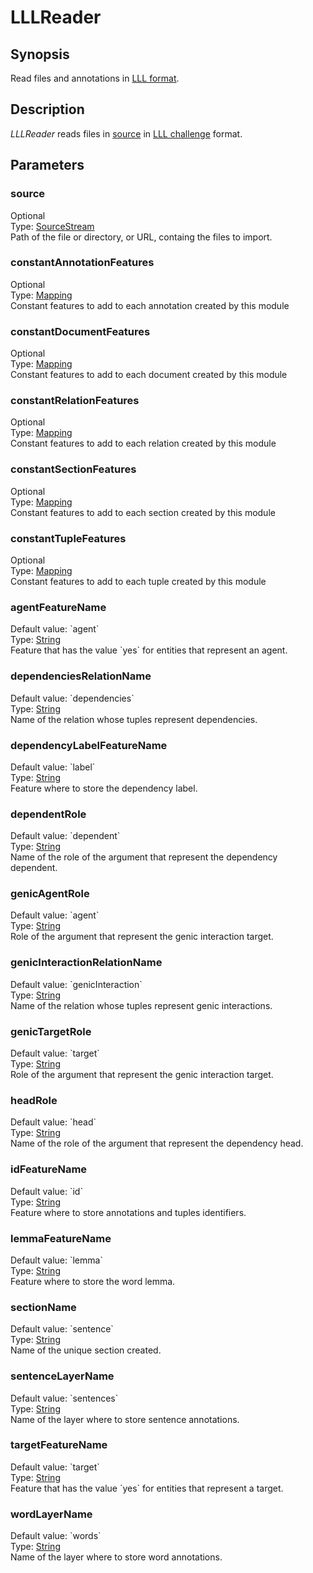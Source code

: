 <h1 class="module">LLLReader</h1>

## Synopsis

Read files and annotations in [LLL format](XXX).

## Description

*LLLReader* reads files in <a href="#source" class="param">source</a> in [LLL challenge](XXX) format.

## Parameters

<a name="source">

### source

<div class="param-level param-level-optional">Optional
</div>
<div class="param-type">Type: <a href="../converter/org.bibliome.util.streams.SourceStream" class="converter">SourceStream</a>
</div>
Path of the file or directory, or URL, containg the files to import.

<a name="constantAnnotationFeatures">

### constantAnnotationFeatures

<div class="param-level param-level-optional">Optional
</div>
<div class="param-type">Type: <a href="../converter/alvisnlp.module.types.Mapping" class="converter">Mapping</a>
</div>
Constant features to add to each annotation created by this module

<a name="constantDocumentFeatures">

### constantDocumentFeatures

<div class="param-level param-level-optional">Optional
</div>
<div class="param-type">Type: <a href="../converter/alvisnlp.module.types.Mapping" class="converter">Mapping</a>
</div>
Constant features to add to each document created by this module

<a name="constantRelationFeatures">

### constantRelationFeatures

<div class="param-level param-level-optional">Optional
</div>
<div class="param-type">Type: <a href="../converter/alvisnlp.module.types.Mapping" class="converter">Mapping</a>
</div>
Constant features to add to each relation created by this module

<a name="constantSectionFeatures">

### constantSectionFeatures

<div class="param-level param-level-optional">Optional
</div>
<div class="param-type">Type: <a href="../converter/alvisnlp.module.types.Mapping" class="converter">Mapping</a>
</div>
Constant features to add to each section created by this module

<a name="constantTupleFeatures">

### constantTupleFeatures

<div class="param-level param-level-optional">Optional
</div>
<div class="param-type">Type: <a href="../converter/alvisnlp.module.types.Mapping" class="converter">Mapping</a>
</div>
Constant features to add to each tuple created by this module

<a name="agentFeatureName">

### agentFeatureName

<div class="param-level param-level-default-value">Default value: `agent`
</div>
<div class="param-type">Type: <a href="../converter/java.lang.String" class="converter">String</a>
</div>
Feature that has the value `yes` for entities that represent an agent.

<a name="dependenciesRelationName">

### dependenciesRelationName

<div class="param-level param-level-default-value">Default value: `dependencies`
</div>
<div class="param-type">Type: <a href="../converter/java.lang.String" class="converter">String</a>
</div>
Name of the relation whose tuples represent dependencies.

<a name="dependencyLabelFeatureName">

### dependencyLabelFeatureName

<div class="param-level param-level-default-value">Default value: `label`
</div>
<div class="param-type">Type: <a href="../converter/java.lang.String" class="converter">String</a>
</div>
Feature where to store the dependency label.

<a name="dependentRole">

### dependentRole

<div class="param-level param-level-default-value">Default value: `dependent`
</div>
<div class="param-type">Type: <a href="../converter/java.lang.String" class="converter">String</a>
</div>
Name of the role of the argument that represent the dependency dependent.

<a name="genicAgentRole">

### genicAgentRole

<div class="param-level param-level-default-value">Default value: `agent`
</div>
<div class="param-type">Type: <a href="../converter/java.lang.String" class="converter">String</a>
</div>
Role of the argument that represent the genic interaction target.

<a name="genicInteractionRelationName">

### genicInteractionRelationName

<div class="param-level param-level-default-value">Default value: `genicInteraction`
</div>
<div class="param-type">Type: <a href="../converter/java.lang.String" class="converter">String</a>
</div>
Name of the relation whose tuples represent genic interactions.

<a name="genicTargetRole">

### genicTargetRole

<div class="param-level param-level-default-value">Default value: `target`
</div>
<div class="param-type">Type: <a href="../converter/java.lang.String" class="converter">String</a>
</div>
Role of the argument that represent the genic interaction target.

<a name="headRole">

### headRole

<div class="param-level param-level-default-value">Default value: `head`
</div>
<div class="param-type">Type: <a href="../converter/java.lang.String" class="converter">String</a>
</div>
Name of the role of the argument that represent the dependency head.

<a name="idFeatureName">

### idFeatureName

<div class="param-level param-level-default-value">Default value: `id`
</div>
<div class="param-type">Type: <a href="../converter/java.lang.String" class="converter">String</a>
</div>
Feature where to store annotations and tuples identifiers.

<a name="lemmaFeatureName">

### lemmaFeatureName

<div class="param-level param-level-default-value">Default value: `lemma`
</div>
<div class="param-type">Type: <a href="../converter/java.lang.String" class="converter">String</a>
</div>
Feature where to store the word lemma.

<a name="sectionName">

### sectionName

<div class="param-level param-level-default-value">Default value: `sentence`
</div>
<div class="param-type">Type: <a href="../converter/java.lang.String" class="converter">String</a>
</div>
Name of the unique section created.

<a name="sentenceLayerName">

### sentenceLayerName

<div class="param-level param-level-default-value">Default value: `sentences`
</div>
<div class="param-type">Type: <a href="../converter/java.lang.String" class="converter">String</a>
</div>
Name of the layer where to store sentence annotations.

<a name="targetFeatureName">

### targetFeatureName

<div class="param-level param-level-default-value">Default value: `target`
</div>
<div class="param-type">Type: <a href="../converter/java.lang.String" class="converter">String</a>
</div>
Feature that has the value `yes` for entities that represent a target.

<a name="wordLayerName">

### wordLayerName

<div class="param-level param-level-default-value">Default value: `words`
</div>
<div class="param-type">Type: <a href="../converter/java.lang.String" class="converter">String</a>
</div>
Name of the layer where to store word annotations.

